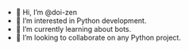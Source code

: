 - 👋 Hi, I’m @doi-zen
- 👀 I’m interested in Python development.
- 🌱 I’m currently learning about bots.
- 💞️ I’m looking to collaborate on any Python project.
